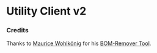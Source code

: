 # Utility Client v2

### Credits
Thanks to [Maurice Wohlkönig](https://github.com/whlk) for his [BOM-Remover Tool](https://www.mannaz.at/codebase/utf-byte-order-mark-bom-remover).